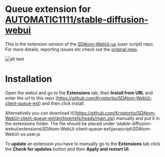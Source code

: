 # Queue extension for [AUTOMATIC1111/stable-diffusion-webui](https://github.com/AUTOMATIC1111/stable-diffusion-webui)

This is the extension version of the [SDAtom-WebUi-us](https://github.com/Kryptortio/SDAtom-WebUi-us) (user script) repo. For more details, reporting issues etc check out the [original repo](https://github.com/Kryptortio/SDAtom-WebUi-us).

![alt text](https://github.com/Kryptortio/SDAtom-WebUi-us/blob/main/screenshot.png?raw=true)

# Installation

Open the webui and go to the **Extensions** tab, then **Install from URL** and enter the url to this repo (https://github.com/Kryptortio/SDAtom-WebUi-client-queue-ext) and then click install.

Alternatively you can download it](https://github.com/Kryptortio/SDAtom-WebUi-client-queue-ext/archive/refs/heads/main.zip) manually and put it in the extensions folder. The file should be placed under \stable-diffusion-webui\extensions\SDAtom-WebUi-client-queue-ext\javascript\SDAtom-WebUi-us.user.js

To **update** an extension you have to manually go to the **Extensions** tab click the **Check for updates** button and then **Apply and restart UI**.